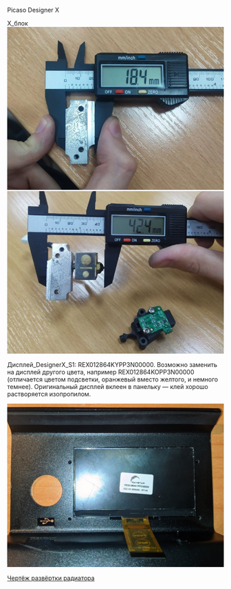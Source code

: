 Picaso Designer X

X_блок
![X_блок_0](./img/1_X_блок_0.jpg)
![X_блок_1](./img/1_X_блок_1.jpg)


Дисплей_DesignerX_S1: REX012864KYPP3N00000. Возможно заменить на дисплей другого цвета, например REX012864KOPP3N00000 (отличается цветом подсветки, оранжевый вместо желтого, и немного темнее). Оригинальный дисплей вклеен в панельку — клей хорошо растворяется изопропилом.

![Дисплей_DesignerX](./img/Дисплей_DesignerX.jpg)

[Чертёж развёртки радиатора](./DX_Радиатор.sldprt)